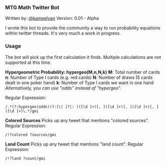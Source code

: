 
### MTG Math Twitter Bot
Written by: [@kameelyan](https://twitter.com/kameelyan)
Version: 0.01 - Alpha

I wrote this bot to provide the community a way to run probability equations within twitter threads. It's very much a work in progress.

### Usage
The bot will pick up the first calculation it finds. Multiple calculations are not supported at this time.

**Hypergeometric Probability: hypergeo(M,n,N,k)**
**M**: Total number of cards
**n**: Number of Type I cards (e.g. red cards)
**N**: Number of draws (5 cards dealt in one poker hand)
**k**: Number of Type I cards we want in one hand
*Alternatively, you can use "odds" instead of "hypergeo".*

Regular Expression:

    /.*(?:hypergeo|odds)(?:[\( ]?|: )([\d ]+)[, ]([\d ]+)[, ]([\d ]+)[, ]([\d ]+)\.*/gmi

**Colored Sources**
Picks up any tweet that mentions "colored sources".
Regular Expression: 

    /!?colored ?sources/gmi

**Land Count**
Picks up any tweet that mentions "land count".
Regular Expression: 

    /!?land ?count/gmi
